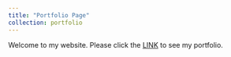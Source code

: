 ```yaml
---
title: "Portfolio Page"
collection: portfolio
---
```


Welcome to my website. Please click the [LINK](http://web.stanford.edu/~hjian42/) to see my portfolio.
